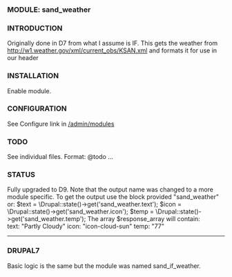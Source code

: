### MODULE: sand_weather

### INTRODUCTION
Originally done in D7 from what I assume is IF. This gets the weather from 
http://w1.weather.gov/xml/current_obs/KSAN.xml and formats it for use in our header

### INSTALLATION
Enable module.

### CONFIGURATION
See Configure link in <a href="/admin/modules">/admin/modules</a>

### TODO
See individual files. Format: @todo ...

### STATUS
Fully upgraded to D9. Note that the output name was changed to a more module specific.
To get the output use the block provided "sand_weather" or: 
$text = \Drupal::state()->get('sand_weather.text');
$icon = \Drupal::state()->get('sand_weather.icon');
$temp = \Drupal::state()->get('sand_weather.temp');
The array $response_array will contain:  
    text: "Partly Cloudy"
    icon: "icon-cloud-sun"
    temp: "77"

---

### DRUPAL7
Basic logic is the same but the module was named sand_if_weather.
